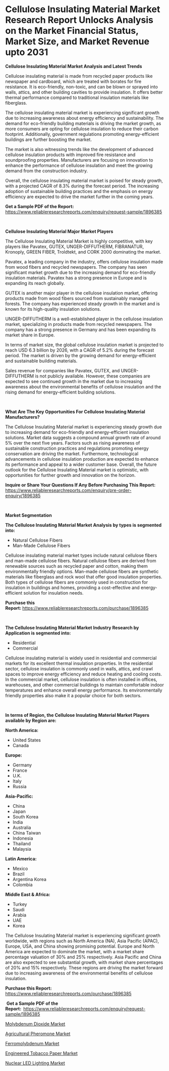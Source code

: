 <p><h1>Cellulose Insulating Material Market Research Report Unlocks Analysis on the Market Financial Status, Market Size, and Market Revenue upto 2031</h1></p><p><strong>Cellulose Insulating Material Market Analysis and Latest Trends</strong></p>
<p><p>Cellulose insulating material is made from recycled paper products like newspaper and cardboard, which are treated with borates for fire resistance. It is eco-friendly, non-toxic, and can be blown or sprayed into walls, attics, and other building cavities to provide insulation. It offers better thermal performance compared to traditional insulation materials like fiberglass.</p><p>The cellulose insulating material market is experiencing significant growth due to increasing awareness about energy efficiency and sustainability. The demand for eco-friendly building materials is driving the market growth, as more consumers are opting for cellulose insulation to reduce their carbon footprint. Additionally, government regulations promoting energy-efficient buildings are further boosting the market.</p><p>The market is also witnessing trends like the development of advanced cellulose insulation products with improved fire resistance and soundproofing properties. Manufacturers are focusing on innovation to enhance the performance of cellulose insulation and meet the growing demand from the construction industry.</p><p>Overall, the cellulose insulating material market is poised for steady growth, with a projected CAGR of 8.3% during the forecast period. The increasing adoption of sustainable building practices and the emphasis on energy efficiency are expected to drive the market further in the coming years.</p></p>
<p><strong>Get a Sample PDF of the Report:&nbsp;</strong> <a href="https://www.reliableresearchreports.com/enquiry/request-sample/1896385">https://www.reliableresearchreports.com/enquiry/request-sample/1896385</a></p>
<p>&nbsp;</p>
<p><strong>Cellulose Insulating Material Major Market Players</strong></p>
<p><p>The Cellulose Insulating Material Market is highly competitive, with key players like Pavatex, GUTEX, UNGER-DIFFUTHERM, FIBRANATUR, Kronoply, GREEN FIBER, Troldtekt, and CORK 2000 dominating the market.</p><p>Pavatex, a leading company in the industry, offers cellulose insulation made from wood fibers and recycled newspapers. The company has seen significant market growth due to the increasing demand for eco-friendly insulation materials. Pavatex has a strong presence in Europe and is expanding its reach globally.</p><p>GUTEX is another major player in the cellulose insulation market, offering products made from wood fibers sourced from sustainably managed forests. The company has experienced steady growth in the market and is known for its high-quality insulation solutions.</p><p>UNGER-DIFFUTHERM is a well-established player in the cellulose insulation market, specializing in products made from recycled newspapers. The company has a strong presence in Germany and has been expanding its market share in Europe.</p><p>In terms of market size, the global cellulose insulation market is projected to reach USD 6.3 billion by 2026, with a CAGR of 5.2% during the forecast period. The market is driven by the growing demand for energy-efficient and sustainable building materials.</p><p>Sales revenue for companies like Pavatex, GUTEX, and UNGER-DIFFUTHERM is not publicly available. However, these companies are expected to see continued growth in the market due to increasing awareness about the environmental benefits of cellulose insulation and the rising demand for energy-efficient building solutions.</p></p>
<p>&nbsp;</p>
<p><strong>What Are The Key Opportunities For Cellulose Insulating Material Manufacturers?</strong></p>
<p><p>The Cellulose Insulating Material market is experiencing steady growth due to increasing demand for eco-friendly and energy-efficient insulation solutions. Market data suggests a compound annual growth rate of around 5% over the next five years. Factors such as rising awareness of sustainable construction practices and regulations promoting energy conservation are driving the market. Furthermore, technological advancements in cellulose insulation production are expected to enhance its performance and appeal to a wider customer base. Overall, the future outlook for the Cellulose Insulating Material market is optimistic, with opportunities for further growth and innovation on the horizon.</p></p>
<p><strong>Inquire or Share Your Questions If Any Before Purchasing This Report:</strong> <a href="https://www.reliableresearchreports.com/enquiry/pre-order-enquiry/1896385">https://www.reliableresearchreports.com/enquiry/pre-order-enquiry/1896385</a></p>
<p>&nbsp;</p>
<p><strong>Market Segmentation</strong></p>
<p><strong>The Cellulose Insulating Material Market Analysis by types is segmented into:</strong></p>
<p><ul><li>Natural Cellulose Fibers</li><li>Man-Made Cellulose Fibers</li></ul></p>
<p><p>Cellulose insulating material market types include natural cellulose fibers and man-made cellulose fibers. Natural cellulose fibers are derived from renewable sources such as recycled paper and cotton, making them environmentally friendly options. Man-made cellulose fibers are synthetic materials like fiberglass and rock wool that offer good insulation properties. Both types of cellulose fibers are commonly used in construction for insulation in buildings and homes, providing a cost-effective and energy-efficient solution for insulation needs.</p></p>
<p><strong>Purchase this Report:&nbsp;</strong><a href="https://www.reliableresearchreports.com/purchase/1896385">https://www.reliableresearchreports.com/purchase/1896385</a></p>
<p>&nbsp;</p>
<p><strong>The Cellulose Insulating Material Market Industry Research by Application is segmented into:</strong></p>
<p><ul><li>Residential</li><li>Commercial</li></ul></p>
<p><p>Cellulose insulating material is widely used in residential and commercial markets for its excellent thermal insulation properties. In the residential sector, cellulose insulation is commonly used in walls, attics, and crawl spaces to improve energy efficiency and reduce heating and cooling costs. In the commercial market, cellulose insulation is often installed in offices, warehouses, and other commercial buildings to maintain comfortable indoor temperatures and enhance overall energy performance. Its environmentally friendly properties also make it a popular choice for both sectors.</p></p>
<p>&nbsp;</p>
<p><strong>In terms of Region, the Cellulose Insulating Material Market Players available by Region are:</strong></p>
<p>
    <p> <strong> North America: </strong>
        <ul>
            <li>United States</li>
            <li>Canada</li>
        </ul>
        </p> 
    <p> <strong> Europe: </strong>
        <ul>
            <li>Germany</li>
            <li>France</li>
            <li>U.K.</li>
            <li>Italy</li>
            <li>Russia</li>
        </ul>
        </p> 
    <p> <strong> Asia-Pacific: </strong>
        <ul>
            <li>China</li>
            <li>Japan</li>
            <li>South Korea</li>
            <li>India</li>
            <li>Australia</li>
            <li>China Taiwan</li>
            <li>Indonesia</li>
            <li>Thailand</li>
            <li>Malaysia</li>
        </ul>
        </p> 
    <p> <strong> Latin America: </strong>
        <ul>
            <li>Mexico</li>
            <li>Brazil</li>
            <li>Argentina Korea</li>
            <li>Colombia</li>
        </ul>
        </p> 
    <p> <strong> Middle East & Africa: </strong>
        <ul>
            <li>Turkey</li>
            <li>Saudi</li>
            <li>Arabia</li>
            <li>UAE</li>
            <li>Korea</li>
        </ul>
    </p>
    </p>
<p><p>The Cellulose Insulating Material market is experiencing significant growth worldwide, with regions such as North America (NA), Asia Pacific (APAC), Europe, USA, and China showing promising potential. Europe and North America are expected to dominate the market, with a market share percentage valuation of 30% and 25% respectively. Asia Pacific and China are also expected to see substantial growth, with market share percentages of 20% and 15% respectively. These regions are driving the market forward due to increasing awareness of the environmental benefits of cellulose insulation.</p></p>
<p><strong>Purchase this Report: </strong><a href="https://www.reliableresearchreports.com/purchase/1896385">https://www.reliableresearchreports.com/purchase/1896385</a></p>
<p>&nbsp;<strong>Get a Sample PDF of the Report:&nbsp;&nbsp;</strong><a href="https://www.reliableresearchreports.com/enquiry/request-sample/1896385">https://www.reliableresearchreports.com/enquiry/request-sample/1896385</a></p>
<p><strong></strong></p>
<p><p><a href="https://view.publitas.com/reportprime-1/global-molybdenum-dioxide-market-size-and-market-trends-insights-and-projections-from-2024-to-2031/">Molybdenum Dioxide Market</a></p><p><a href="https://gamy-alyssum-396.notion.site/Agricultural-Pheromone-Market-Offer-Valuable-Insights-into-Market-Size-Market-Share-Market-Trends--6b0c160a62314b559675661f0ac88718">Agricultural Pheromone Market</a></p><p><a href="https://view.publitas.com/reportprime-1/ferromolybdenum-market-provides-a-comprehensive-analysis-including-a-macro-overview-of-the-market-as-well-as-micro-details-such-as-market-size-and-competitive-landscape/">Ferromolybdenum Market</a></p><p><a href="https://github.com/danielneavesallisons03mba/Market-Research-Report-List-1/blob/main/engineered-tobacco-paper-market.md">Engineered Tobacco Paper Market</a></p><p><a href="https://fearless-okapi-6c8.notion.site/Nuclear-LED-Lighting-Market-Challenges-Opportunities-and-Growth-Drivers-and-Major-Market-Players--be8d861bf2c94b6fa363a74153fc51e4">Nuclear LED Lighting Market</a></p></p>